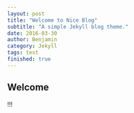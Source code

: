 ```yaml
---
layout: post
title: "Welcome to Nice Blog"
subtitle: "A simple Jekyll blog theme."
date: 2016-03-30
author: Benjamin
category: Jekyll
tags: test
finished: true
---
```


## Welcome

!!!



